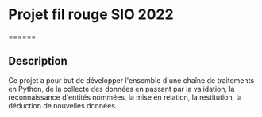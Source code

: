 # Projet fil rouge SIO 2022
======

## Description

Ce projet a pour but de développer l'ensemble d'une chaîne de traitements en Python, de la collecte des données en passant par la validation, la reconnaissance d'entités nommées, la mise en relation, la restitution, la déduction de nouvelles données.

